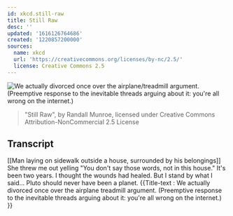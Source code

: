 ```yaml
---
id: xkcd.still-raw
title: Still Raw
desc: ''
updated: '1616126764686'
created: '1220857200000'
sources:
  name: xkcd
  url: 'https://creativecommons.org/licenses/by-nc/2.5/'
  license: Creative Commons 2.5
---
```

![We actually divorced once over the airplane/treadmill argument.  (Preemptive response to the inevitable threads arguing about it:  you're all wrong on the internet.)](https://imgs.xkcd.com/comics/still_raw.png)
> "Still Raw", by Randall Munroe, licensed under Creative Commons Attribution-NonCommercial 2.5 License

## Transcript
[[Man laying on sidewalk outside a house, surrounded by his belongings]]
She threw me out yelling "You don't say those words, not in this house."
It's been two years. I thought the wounds had healed.
But I stand by what I said...
Pluto should never have been a planet.
{{Title-text : We actually divorced once over the airplane
treadmill argument.  (Preemptive response to the inevitable threads arguing about it:  you're all wrong on the internet.) }}
